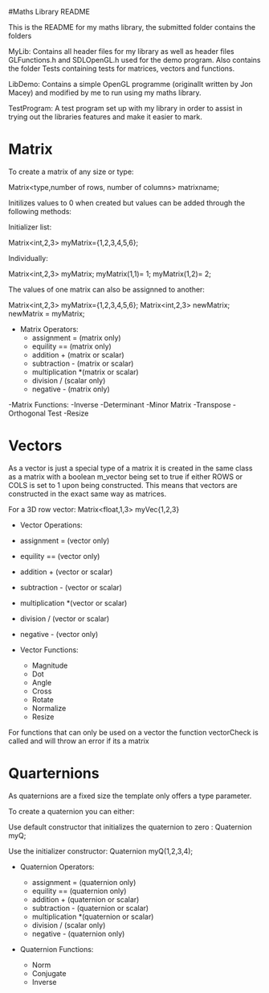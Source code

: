 #Maths Library README

This is the README for my maths library, the submitted folder contains the folders

MyLib: Contains all header files for my library as well as header files GLFunctions.h and SDLOpenGL.h used for the demo program.
       Also contains the folder Tests containing tests for matrices, vectors and functions.

LibDemo: Contains a simple OpenGL programme (originallt written by Jon Macey) and modified by me to run using my maths library.

TestProgram:  A test program set up with my library in order to assist in trying out the libraries features and make it easier to mark.


# Matrix

To create a matrix of any size or type:

Matrix<type,number of rows, number of columns> matrixname;

Initilizes values to 0 when created but values can be added through the following methods:

Initializer list:

Matrix<int,2,3> myMatrix={1,2,3,4,5,6};

Individually:

Matrix<int,2,3> myMatrix;
myMatrix(1,1)= 1;
myMatrix(1,2)= 2;

The values of one matrix can also be assignned to another:

Matrix<int,2,3> myMatrix={1,2,3,4,5,6};
Matrix<int,2,3> newMatrix;
newMatrix = myMatrix;

- Matrix Operators:
  - assignment = (matrix only)
  - equility == (matrix only)
  - addition + (matrix or scalar)
  - subtraction - (matrix or scalar)
  - multiplication *(matrix or scalar)
  - division / (scalar only)
  - negative - (matrix only)


-Matrix Functions:
  -Inverse
  -Determinant
  -Minor Matrix
  -Transpose
  -Orthogonal Test
  -Resize

# Vectors

As a vector is just a special type of a matrix it is created in the same class as a matrix with a boolean m_vector being set to true if
either ROWS or COLS is set to 1 upon being constructed. This means that vectors are constructed in the exact same way as matrices.

For a 3D row vector:
Matrix<float,1,3> myVec{1,2,3}

- Vector Operations:
 - assignment = (vector only)
 - equility == (vector only)
 - addition + (vector or scalar)
 - subtraction - (vector or scalar)
 - multiplication *(vector or scalar)
 - division / (vector or scalar)
 - negative - (vector only)

- Vector Functions:
  - Magnitude
  - Dot
  - Angle
  - Cross
  - Rotate
  - Normalize
  - Resize

For functions that can only be used on a vector the function vectorCheck is called and will throw an error if its a matrix

# Quarternions
As quaternions are a fixed size the template only offers a type parameter.

To create a quaternion you can either:

Use default constructor that initializes the quaternion to zero : Quaternion<T> myQ;

Use the initializer constructor: Quaternion<T> myQ(1,2,3,4);

- Quaternion Operators:
  - assignment = (quaternion only)
  - equility == (quaternion only)
  - addition + (quaternion or scalar)
  - subtraction - (quaternion or scalar)
  - multiplication *(quaternion or scalar)
  - division / (scalar only)
  - negative - (quaternion only)

- Quaternion Functions:
  - Norm
  - Conjugate
  - Inverse
